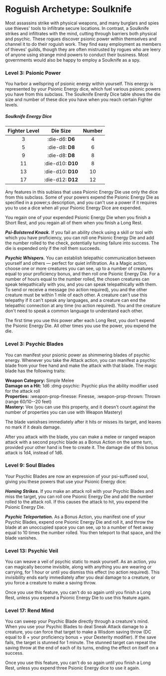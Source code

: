 # Roguish Archetype: Soulknife

Most assassins strike with physical weapons, and many burglars and spies use thieves' tools to infiltrate secure locations. In contrast, a Soulknife strikes and infiltrates with the mind, cutting through barriers both physical and psychic. These rogues discover psionic power within themselves and channel it to do their roguish work. They find easy employment as members of thieves' guilds, though they are often mistrusted by rogues who are leery of anyone using strange mind powers to conduct their business. Most governments would also be happy to employ a Soulknife as a spy.

### Level 3: Psionic Power

You harbor a wellspring of psionic energy within yourself. This energy is represented by your Psionic Energy dice, which fuel various psionic powers you have from this subclass. The Soulknife Enerdy Dice table shows the die size and number of these dice you have when you reach certain Fighter levels.

##### Soulknife Energy Dice

| Fighter Level | Die Size | Number |
|:-:|:-:|:-:|
| 3 | :die-d6: **D6** | 4 |
| 5 | :die-d8: **D8** | 6 |
| 9 | :die-d8: **D8** | 8 |
| 11 | :die-d10: **D10** | 8 |
| 13 | :die-d10: **D10** | 10 |
| 17 | :die-d12: **D12** | 12 |

Any features in this sublass that usea Psionic Energy Die use only the dice from this subclass. Some of your powers expend the Psionic Energy Die as specified in a power;s description, and you can't use a power if it requires you to use a dice when all your Psionic Energy Dice are expended.

You regain one of your expended Psionic Energy Die when you finish a Short Rest, and you regain all of them when you finish a Long Rest.

***Psi-Bolstered Knack.*** If you fail an ability check using a skill or tool with which you have proficiency, you can roll one Psionic Energy Die and add the number rolled to the check, potentially turning failure into success. The die is expended only if the roll them succeeds.

***Psychic Whispers.*** You can establish telepathic communication between yourself and others — perfect for quiet infiltration. As a Magic action, choose one or more creatures you can see, up to a number of creatures equal to your proficiency bonus, and then roll one Psionic Energy Die. For a number of hours equal to the number rolled, the chosen creatures can speak telepathically with you, and you can speak telepathically with them. To send or receive a message (no action required), you and the other creature must be within 1 mile of each other. A creature can't use this telepathy if it can't speak any languages, and a creature can end the telepathic connection at any time (no action required). You and the creature don't need to speak a common language to understand each other.

The first time you use this power after each Long Rest, you don't expend the Psionic Energy Die. All other times you use the power, you expend the die.

### Level 3: Psychic Blades

You can manifest your psionic power as shimmering blades of psychic energy. Whenever you take the Attack action, you can manifest a psychic blade from your free hand and make the attack with that blade. The magic blade has the following traits:

**Weapon Category:** Simple Melee  
**Damage on a Hit:** 1d6 :dmg-psychic: Psychic plus the ability modifier used for the attack roll  
**Properties:** :weapon-prop-finesse: Finesse, :weapon-prop-thrown: Thrown (range 60/10--20 feet)  
**Mastery:** Vex (you can use this property, and it doesn't count against the number of properties you can use with Weapon Mastery)  

The blade vanishses immediately after it hits or misses its target, and leaves no mark if it deals damage.

After you attack with the blade, you can make a melee or ranged weapon attack with a second psychic blade as a Bonus Action on the same turn, provided your other hand is free to create it. The damage die of this bonus attack is 1d4, instead of 1d6.

### Level 9: Soul Blades

Your Psychic Blades are now an expression of your psi-suffused soul, giving you these powers that use your Psionic Energy dice:

***Homing Strikes.*** If you make an attack roll with your Psychic Blades and miss the target, you can roll one Psionic Energy Die and add the number rolled to the attack roll. If this causes the attack to hit, you expend the Psionic Energy Die.

***Psychic Teleportation.*** As a Bonus Action, you manifest one of your Psychic Blades, expend one Psionic Energy Die and roll it, and throw the blade at an unoccupied space you can see, up to a number of feet away equal to 10 times the number rolled. You then teleport to that space, and the blade vanishes.

### Level 13: Psychic Veil

You can weave a veil of psychic static to mask yourself. As an action, you can magically become invisible, along with anything you are wearing or carrying, for 1 hour or until you dismiss this effect (no action required). This invisibility ends early immediately after you deal damage to a creature, or you force a creature to make a saving throw.

Once you use this feature, you can't do so again until you finish a Long Rest, unless you expend a Psionic Energy Die to use this feature again.

### Level 17: Rend Mind

You can sweep your Psychic Blade directly through a creature's mind. When you use your Psychic Blades to deal Sneak Attack damage to a creature, you can force that target to make a Wisdom saving throw (DC equal to 8 + your proficiency bonus + your Dexterity modifier). If the save fails, the target is stunned for 1 minute. The stunned target can repeat the saving throw at the end of each of its turns, ending the effect on itself on a success.

Once you use this feature, you can't do so again until you finish a Long Rest, unless you expend three Psionic Energy dice to use it again.